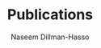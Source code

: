 ---
author: Naseem Dillman-Hasso
cascade:
  author: "Naseem Dillman-Hasso"
  show_author_byline: true
  show_comments: false
  show_post_date: true
  sidebar:
    show_sidebar_adunit: false
    text_link_label: View recent publications
    text_link_url: /publications/
description: "This is a repository of recent publications."
layout: list-sidebar
show_author_byline: true
show_button_links: false
show_post_date: false
show_post_thumbnail: false
sidebar:
  author: 
  description: "Here is where you can find my most recent publications. \nMost publications should be available open source, or at least have an open source link."
  show_sidebar_adunit: false
#  text_link_label: Subscribe via RSS
  text_link_url: /index.md
  title: Publications, organized by date
thumbnail_left: true
title: Publications
type: blog
cascade:
  type: blog
---